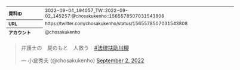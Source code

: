 <table style="font-size: 9pt; width: 610px; margin-bottom: 20px; height: 80px;">
<tbody>
    <tr>
        <th align=left>資料ID</th>
        <td align=left>2022-09-04_194057_TW::2022-09-02_145257:@chosakukenho::1565578507031543808</td>
    </tr>
    <tr>
        <th align=left>URL</th>
        <td align=left>https://twitter.com/chosakukenho/status/1565578507031543808</td>
    </tr>
    <tr>
        <th align=left>アカウント</th>
        <td align=left>@chosakukenho</td>
    </tr>
    <tr>
        <th align=left>ユーザ名</th>
        <td align=left>小倉秀夫</td>
    </tr>
    <tr>
        <th align=left>ツイートの記録日時</th>
        <td align=left>2022-09-04_194057_</td>
    </tr>
</tbody>
</table>
<blockquote class="twitter-tweet" data-width="450"  data-lang="ja"><p lang="ja" dir="ltr">弁護士の　屍のもと　人救う　<a href="https://twitter.com/hashtag/%E6%B3%95%E5%BE%8B%E6%89%B6%E5%8A%A9%E5%B7%9D%E6%9F%B3?src=hash&amp;ref_src=twsrc%5Etfw">#法律扶助川柳</a></p>&mdash; 小倉秀夫 (@chosakukenho) <a href="https://twitter.com/chosakukenho/status/1565578507031543808?ref_src=twsrc%5Etfw">September 2, 2022</a></blockquote>
<script async src="https://platform.twitter.com/widgets.js" charset="utf-8"></script>


